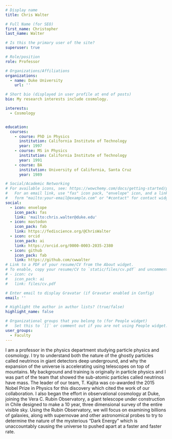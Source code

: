 ```yaml
---
# Display name
title: Chris Walter

# Full Name (for SEO)
first_name: Christopher
last_name: Walter

# Is this the primary user of the site?
superuser: true

# Role/position
role: Professor

# Organizations/Affiliations
organizations:
  - name: Duke University
    url: ''

# Short bio (displayed in user profile at end of posts)
bio: My research interests include cosmology.

interests:
  - Cosmology


education:
  courses:
    - course: PhD in Physics
      institution: California Institute of Technology
      year: 1997
    - course: MS in Physics
      institution: California Institute of Technology
      year: 1991
    - course: BA
      institution: University of California, Santa Cruz
      year: 1989

# Social/Academic Networking
# For available icons, see: https://wowchemy.com/docs/getting-started/page-builder/#icons
#   For an email link, use "fas" icon pack, "envelope" icon, and a link in the
#   form "mailto:your-email@example.com" or "#contact" for contact widget.
social:
  - icon: envelope
    icon_pack: fas
    link: 'mailto:chris.walter@duke.edu'
  - icon: mastodon
    icon_pack: fab
    link: https://fediscience.org/@ChrisWalter
  - icon: orcid
    icon_pack: ai
    link: https://orcid.org/0000-0003-2035-2380
  - icon: github
    icon_pack: fab
    link: https://github.com/cwwalter
# Link to a PDF of your resume/CV from the About widget.
# To enable, copy your resume/CV to `static/files/cv.pdf` and uncomment the lines below.
# - icon: cv
#   icon_pack: ai
#   link: files/cv.pdf

# Enter email to display Gravatar (if Gravatar enabled in Config)
email: ''

# Highlight the author in author lists? (true/false)
highlight_name: false

# Organizational groups that you belong to (for People widget)
#   Set this to `[]` or comment out if you are not using People widget.
user_groups:
  - Faculty
---
```


I am a professor in the physics department studying particle physics and cosmology.
I try to understand both the nature of the ghostly particles called neutrinos in giant detectors deep underground, and why the expansion of the universe is accelerating using telescopes on top of mountains.
My background and training is originally in particle physics and I was part of the team that showed the sub-atomic particles called neutrinos have mass.
The leader of our team, T. Kajita was co-awarded the 2015 Nobel Prize in Physics for this discovery which cited the work of our collaboration.
I also began the effort in observational cosmology at Duke, joining the Vera C. Rubin Observatory, a giant telescope under construction in Chile designed to make a 10 year, three dimensional survey of the entire visible sky.
Using the Rubin Observatory, we will focus on examining billions of galaxies, along with supernovae and other astronomical probes to try to determine the nature of the mysterious “Dark Energy” which is unaccountably causing the universe to pushed apart at a faster and faster rate.
